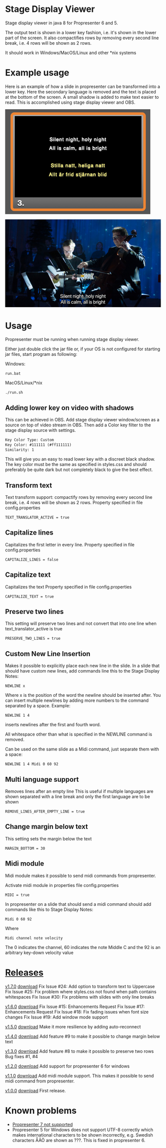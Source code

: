 Stage Display Viewer
==================

Stage display viewer in java 8 for Propresenter 6 and 5.

The output text is shown in a lower key fashion, i.e. it's shown in the lower part of the screen. It also compactifies rows by removing every second line break, i.e. 4 rows will be shown as 2 rows.

It should work in Windows/MacOS/Linux and other *nix systems


# Example usage
Here is an example of how a slide in propresenter can be transformed into a lower key.
Here the secondary language is removed and the text is placed at the bottom of the screen.
A small shadow is added to make text easier to read. This is accomplished using stage display viewer and OBS.

![Text shown in propresenter](images/propresenter.png)

![Text as lower key](images/example.jpg)

# Usage
Propresenter must be running when running stage display viewer.

Either just double click the jar file or, if your OS is not configured for starting jar files, start program as following:

Windows:

    run.bat

MacOS/Linux/*nix

    ./run.sh

## Adding lower key on video with shadows
This can be achieved in OBS. Add stage display viewer window/screen as a source on top of video stream in OBS.
Then add a Color key filter to the stage display source with settings.

    Key Color Type: Custom
    Key Color: #111111 (#ff111111)
    Similarity: 1
    
This will give you an easy to read lower key with a discreet black shadow.
The key color must be the same as specified in styles.css and should preferably be quite dark but not completely black to give the best effect.

## Transform text
Text transform support: compactify rows by removing every second line break, i.e. 4 rows will be shown as 2 rows.
Property specified in file config.properties

    TEXT_TRANSLATOR_ACTIVE = true

## Capitalize lines
Capitalizes the first letter in every line.
Property specified in file config.properties

    CAPITALIZE_LINES = false

## Capitalize text
Capitalizes the text
Property specified in file config.properties

    CAPITALIZE_TEXT = true

## Preserve two lines
This setting will preserve two lines and not convert that into one line when text_translator_active is true

    PRESERVE_TWO_LINES = true  
   
## Custom New Line Insertion
Makes it possible to explicitly place each new line in the slide.
In a slide that should have custom new lines, add commands line this to the Stage Display Notes:

    NEWLINE x 
   
Where x is the position of the word the newline should be inserted after. You can insert multiple newlines by 
adding more numbers to the command separated by a space.
Example:

    NEWLINE 1 4

inserts newlines after the first and fourth word.

All whitespace other than what is specified in the NEWLINE command is removed.

Can be used on the same slide as a Midi command, just separate them with a space:

    NEWLINE 1 4 Midi 0 60 92

## Multi language support
Removes lines after an empty line
This is useful if multiple languages are shown separated with a line break and only the first language are to be shown

    REMOVE_LINES_AFTER_EMPTY_LINE = true
    
## Change margin below text
This setting sets the margin below the text

    MARGIN_BOTTOM = 30


## Midi module
Midi module makes it possible to send midi commands from propresenter.

Activate midi module in properties file config.properties

    MIDI = true
    
In propresenter on a slide that should send a midi command should add commands like this to Stage Display Notes:

    Midi 0 60 92

Where

    Midi channel note velocity

The 0 indicates the channel, 60 indicates the note Middle C and the 92 is an arbitrary key-down velocity value

# [Releases](https://github.com/danielkihlgren/stagedisplayviewer/releases)

[v1.7.0](https://github.com/danielkihlgren/stagedisplayviewer/releases/tag/v1.7.0) [download](https://github.com/danielkihlgren/stagedisplayviewer/releases/download/v1.7.0/StageDisplayViewer-v1.7.0.zip)
Fix Issue #24: Add option to transform text to Uppercase
Fix Issue #25: Fix problem where styles.css not found when path contains whitespaces
Fix Issue #30: Fix problems with slides with only line breaks

[v1.6.0](https://github.com/danielkihlgren/stagedisplayviewer/releases/tag/v1.6.0) [download](https://github.com/danielkihlgren/stagedisplayviewer/releases/download/v1.6.0/StageDisplayViewer-v1.6.0.zip)
Fix Issue #15: Enhancements Request
Fix Issue #17: Enhancements Request
Fix Issue #18: Fix fading issues when font size changes
Fix Issue #19: Add window mode support

[v1.5.0](https://github.com/danielkihlgren/stagedisplayviewer/releases/tag/v1.5.0) [download](https://github.com/danielkihlgren/stagedisplayviewer/releases/download/v1.5.0/StageDisplayViewer.zip)
Make it more resilience by adding auto-reconnect

[v1.4.0](https://github.com/danielkihlgren/stagedisplayviewer/releases/tag/v1.4.0) [download](https://github.com/danielkihlgren/stagedisplayviewer/releases/download/v1.4.0/StageDisplayViewer.zip)
Add feature #9 to make it possible to change margin below text

[v1.3.0](https://github.com/danielkihlgren/stagedisplayviewer/releases/tag/v1.3.0) [download](https://github.com/danielkihlgren/stagedisplayviewer/releases/download/v1.3.0/StageDisplayViewer.zip)
Add feature #8 to make it possible to preserve two rows
Bug fixes #1, #4

[v1.2.0](https://github.com/danielkihlgren/stagedisplayviewer/releases/tag/v1.2.0) [download](https://github.com/danielkihlgren/stagedisplayviewer/releases/download/v1.2.0/StageDisplayViewer.zip)
Add support for propresenter 6 for windows

[v1.1.0](https://github.com/danielkihlgren/stagedisplayviewer/releases/tag/v1.1.0) [download](https://github.com/danielkihlgren/stagedisplayviewer/releases/download/v1.1.0/StageDisplayViewer.zip)
Add midi module support. This makes it possible to send midi command from propresenter.

[v1.0.0](https://github.com/danielkihlgren/stagedisplayviewer/releases/tag/v1.0.0) [download](https://github.com/danielkihlgren/stagedisplayviewer/releases/download/v1.0.0/StageDisplayViewer.zip)
First release.

# Known problems
* [Propresenter 7 not supported](https://github.com/danielkihlgren/stagedisplayviewer/issues/28)
* Propresenter 5 for Windows does not support UTF-8 correctly which makes international characters to be shown incorrectly, e.g. Swedish characters ÅÄÖ are shown as ???. This is fixed in propresenter 6.
